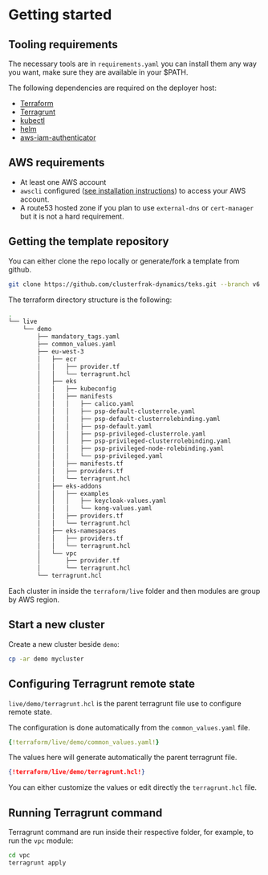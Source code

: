 # Getting started

## Tooling requirements

The necessary tools are in `requirements.yaml` you can install them any way you want, make sure they are available in your $PATH.

The following dependencies are required on the deployer host:

* [Terraform](https://www.terraform.io/intro/getting-started/install.html)
* [Terragrunt](https://github.com/gruntwork-io/terragrunt#install-terragrunt)
* [kubectl](https://kubernetes.io/docs/tasks/tools/install-kubectl/)
* [helm](https://helm.sh/)
* [aws-iam-authenticator](https://github.com/kubernetes-sigs/aws-iam-authenticator)

## AWS requirements

* At least one AWS account
* `awscli` configured ([see installation instructions](https://aws.amazon.com/cli/)) to access your AWS account.
* A route53 hosted zone if you plan to use `external-dns` or `cert-manager` but it is not a hard requirement.

## Getting the template repository

You can either clone the repo locally or generate/fork a template from github.

```bash
git clone https://github.com/clusterfrak-dynamics/teks.git --branch v6.0.0
```

The terraform directory structure is the following:

```bash
.
└── live
    └── demo
        ├── mandatory_tags.yaml
        ├── common_values.yaml
        ├── eu-west-3
        │   ├── ecr
        │   │   ├── provider.tf
        │   │   └── terragrunt.hcl
        │   ├── eks
        │   │   ├── kubeconfig
        │   │   ├── manifests
        │   │   │   ├── calico.yaml
        │   │   │   ├── psp-default-clusterrole.yaml
        │   │   │   ├── psp-default-clusterrolebinding.yaml
        │   │   │   ├── psp-default.yaml
        │   │   │   ├── psp-privileged-clusterrole.yaml
        │   │   │   ├── psp-privileged-clusterrolebinding.yaml
        │   │   │   ├── psp-privileged-node-rolebinding.yaml
        │   │   │   └── psp-privileged.yaml
        │   │   ├── manifests.tf
        │   │   ├── providers.tf
        │   │   └── terragrunt.hcl
        │   ├── eks-addons
        │   │   ├── examples
        │   │   │   ├── keycloak-values.yaml
        │   │   │   └── kong-values.yaml
        │   │   ├── providers.tf
        │   │   └── terragrunt.hcl
        │   ├── eks-namespaces
        │   │   ├── providers.tf
        │   │   └── terragrunt.hcl
        │   └── vpc
        │       ├── provider.tf
        │       └── terragrunt.hcl
        └── terragrunt.hcl
```

Each cluster in inside the `terraform/live` folder and then modules are group by AWS region.

## Start a new cluster

Create a new cluster beside `demo`:

```bash
cp -ar demo mycluster
```

## Configuring Terragrunt remote state

`live/demo/terragrunt.hcl` is the parent terragrunt file use to configure remote state.

The configuration is done automatically from the `common_values.yaml` file.

```yaml
{!terraform/live/demo/common_values.yaml!}
```

The values here will generate automatically the parent terragrunt file.

```json
{!terraform/live/demo/terragrunt.hcl!}
```

You can either customize the values or edit directly the `terragrunt.hcl` file.

## Running Terragrunt command

Terragrunt command are run inside their respective folder, for example, to run the `vpc` module:

```bash
cd vpc
terragrunt apply
```

